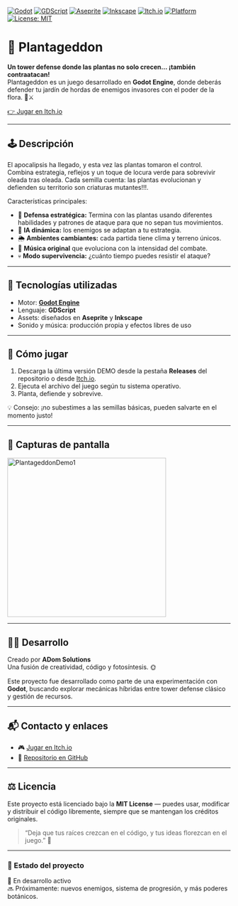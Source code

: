 [![Godot](https://img.shields.io/badge/Godot-Engine-478CBF?logo=godot-engine&logoColor=white)](https://godotengine.org/)
[![GDScript](https://img.shields.io/badge/GDScript-Language-478CBF?logo=godot-engine&logoColor=white)](https://docs.godotengine.org/en/stable/tutorials/scripting/gdscript/index.html)
[![Aseprite](https://img.shields.io/badge/Aseprite-Sprites-7D929E?logo=aseprite&logoColor=white)](https://www.aseprite.org/)
[![Inkscape](https://img.shields.io/badge/Inkscape-Vectors-000000?logo=inkscape&logoColor=white)](https://inkscape.org/)
[![Itch.io](https://img.shields.io/badge/Play_on-Itch.io-FA5C5C?logo=itch.io&logoColor=white)](https://adomgames.itch.io/plantageddon)
[![Platform](https://img.shields.io/badge/Platform-Windows%20%7C%20Linux%20%7C%20Web-0078D6?logo=windows&logoColor=white)](https://godotengine.org/)
[![License: MIT](https://img.shields.io/badge/License-MIT-yellow.svg)](./LICENSE)

# 🌱 Plantageddon

**Un tower defense donde las plantas no solo crecen… ¡también contraatacan!**  
Plantageddon es un juego desarrollado en **Godot Engine**, donde deberás defender tu jardín de hordas de enemigos invasores con el poder de la flora. 🌻⚔️  

[👉 Jugar en Itch.io](https://adomgames.itch.io/plantageddon)

---

## 🕹️ Descripción

El apocalipsis ha llegado, y esta vez las plantas tomaron el control.  
Combina estrategia, reflejos y un toque de locura verde para sobrevivir oleada tras oleada. Cada semilla cuenta: las plantas evolucionan y defienden su territorio son criaturas mutantes!!!.

Características principales:
- 🌿 **Defensa estratégica:** Termina con las plantas usando diferentes habilidades y patrones de ataque para que no sepan tus movimientos.  
- 🧠 **IA dinámica:** los enemigos se adaptan a tu estrategia.  
- 🌦️ **Ambientes cambiantes:** cada partida tiene clima y terreno únicos.  
- 🎵 **Música original** que evoluciona con la intensidad del combate.  
- 💀 **Modo supervivencia:** ¿cuánto tiempo puedes resistir el ataque?

---

## 🧩 Tecnologías utilizadas

- Motor: **[Godot Engine](https://godotengine.org/)**  
- Lenguaje: **GDScript**  
- Assets: diseñados en **Aseprite** y **Inkscape**  
- Sonido y música: producción propia y efectos libres de uso

---

## 🚀 Cómo jugar

1. Descarga la última versión DEMO desde la pestaña **Releases** del repositorio o desde [Itch.io](https://adomgames.itch.io/plantageddon).  
2. Ejecuta el archivo del juego según tu sistema operativo.  
3. Planta, defiende y sobrevive.  

💡 Consejo: ¡no subestimes a las semillas básicas, pueden salvarte en el momento justo!

---

## 📸 Capturas de pantalla
<img width="358" height="358" alt="PlantageddonDemo1" src="https://github.com/user-attachments/assets/f64fe736-a15d-4442-84d7-d8e30523e5e9" />


---

## 🧑‍💻 Desarrollo

Creado por **ADom Solutions**  
Una fusión de creatividad, código y fotosíntesis. 🌞  

Este proyecto fue desarrollado como parte de una experimentación con **Godot**, buscando explorar mecánicas híbridas entre tower defense clásico y gestión de recursos.

---

## 📬 Contacto y enlaces

- 🎮 [Jugar en Itch.io](https://adomgames.itch.io/plantageddon)  
- 🧠 [Repositorio en GitHub](https://github.com/ADomSolutions/Plantageddon)  

---

## ⚖️ Licencia

Este proyecto está licenciado bajo la **MIT License** — puedes usar, modificar y distribuir el código libremente, siempre que se mantengan los créditos originales.  
> “Deja que tus raíces crezcan en el código, y tus ideas florezcan en el juego.” 🌱

---

### 🧪 Estado del proyecto
🚧 En desarrollo activo  
🔜 Próximamente: nuevos enemigos, sistema de progresión, y más poderes botánicos.

